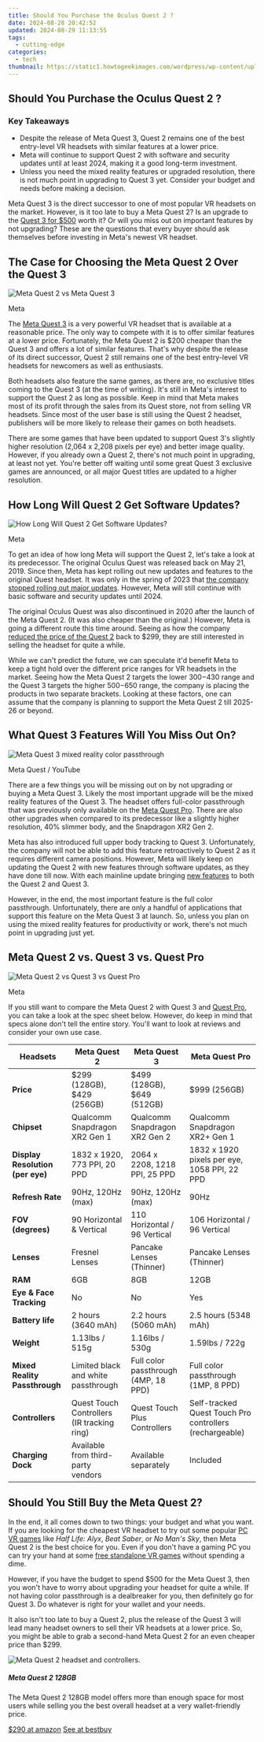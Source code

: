 ```yaml
---
title: Should You Purchase the Oculus Quest 2 ?
date: 2024-08-28 20:42:52
updated: 2024-08-29 11:13:55
tags:
  - cutting-edge
categories:
  - tech
thumbnail: https://static1.howtogeekimages.com/wordpress/wp-content/uploads/2023/10/52751088227_5939b69666_o.jpg
---
```


## Should You Purchase the Oculus Quest 2 ?

### Key Takeaways

* Despite the release of Meta Quest 3, Quest 2 remains one of the best entry-level VR headsets with similar features at a lower price.
* Meta will continue to support Quest 2 with software and security updates until at least 2024, making it a good long-term investment.
* Unless you need the mixed reality features or upgraded resolution, there is not much point in upgrading to Quest 3 yet. Consider your budget and needs before making a decision.

 Meta Quest 3 is the direct successor to one of most popular VR headsets on the market. However, is it too late to buy a Meta Quest 2? Is an upgrade to the [Quest 3 for $500](https://fox-links.techidaily.com/new-exploring-video-edits-is-inshot-top-choice-for-2024/) worth it? Or will you miss out on important features by not upgrading? These are the questions that every buyer should ask themselves before investing in Meta's newest VR headset.

##  The Case for Choosing the Meta Quest 2 Over the Quest 3

![Meta Quest 2 vs Meta Quest 3](https://static1.howtogeekimages.com/wordpress/wp-content/uploads/2023/10/pjuzrrzmhzx8lmxh7yeiui.png) 

Meta

 The [Meta Quest 3](https://visual-screen-recording.techidaily.com/2024-approved-a-visual-journey-through-pc-games-snapping-the-best/) is a very powerful VR headset that is available at a reasonable price. The only way to compete with it is to offer similar features at a lower price. Fortunately, the Meta Quest 2 is $200 cheaper than the Quest 3 and offers a lot of similar features. That's why despite the release of its direct successor, Quest 2 still remains one of the best entry-level VR headsets for newcomers as well as enthusiasts.

 Both headsets also feature the same games, as there are, no exclusive titles coming to the Quest 3 (at the time of writing). It's still in Meta's interest to support the Quest 2 as long as possible. Keep in mind that Meta makes most of its profit through the sales from its Quest store, not from selling VR headsets. Since most of the user base is still using the Quest 2 headset, publishers will be more likely to release their games on both headsets.

 There are some games that have been updated to support Quest 3's slightly higher resolution (2,064 x 2,208 pixels per eye) and better image quality. However, if you already own a Quest 2, there's not much point in upgrading, at least not yet. You're better off waiting until some great Quest 3 exclusive games are announced, or all major Quest titles are updated to a higher resolution.

##  How Long Will Quest 2 Get Software Updates?

![How Long Will Quest 2 Get Software Updates?](https://static1.howtogeekimages.com/wordpress/wp-content/uploads/2023/10/quest-2.jpg) 

Meta

 To get an idea of how long Meta will support the Quest 2, let's take a look at its predecessor. The original Oculus Quest was released back on May 21, 2019\. Since then, Meta has kept rolling out new updates and features to the original Quest headset. It was only in the spring of 2023 that [the company stopped rolling out major updates](https://instagram-videos.techidaily.com/updated-in-2024-enhancing-your-contents-impact-smart-utilization-of-igtv-hashtags/). However, Meta will still continue with basic software and security updates until 2024.

 The original Oculus Quest was also discontinued in 2020 after the launch of the Meta Quest 2\. (It was also cheaper than the original.) However, Meta is going a different route this time around. Seeing as how the company [reduced the price of the Quest 2](https://vp-tips.techidaily.com/updated-launch-strategies-for-fb-generosity-campaigns/) back to $299, they are still interested in selling the headset for quite a while.

 While we can't predict the future, we can speculate it'd benefit Meta to keep a tight hold over the different price ranges for VR headsets in the market. Seeing how the Meta Quest 2 targets the lower $300-$430 range and the Quest 3 targets the higher $500-$650 range, the company is placing the products in two separate brackets. Looking at these factors, one can assume that the company is planning to support the Meta Quest 2 till 2025-26 or beyond.

##  What Quest 3 Features Will You Miss Out On?

![Meta Quest 3 mixed reality color passthrough](https://static1.howtogeekimages.com/wordpress/wp-content/uploads/2023/10/this-is-meta-quest-3-0-12-screenshot.png) 

Meta Quest / YouTube

 There are a few things you will be missing out on by not upgrading or buying a Meta Quest 3\. Likely the most important upgrade will be the mixed reality features of the Quest 3\. The headset offers full-color passthrough that was previously only available on the [Meta Quest Pro](https://activate-lock.techidaily.com/3-effective-ways-to-unlock-icloud-account-without-password-on-apple-iphone-15-by-drfone-ios/). There are also other upgrades when compared to its predecessor like a slightly higher resolution, 40% slimmer body, and the Snapdragon XR2 Gen 2.

 Meta has also introduced full upper body tracking to Quest 3\. Unfortunately, the company will not be able to add this feature retroactively to Quest 2 as it requires different camera positions. However, Meta will likely keep on updating the Quest 2 with new features through software updates, as they have done till now. With each mainline update bringing [new features](https://instagram-video-files.techidaily.com/2024-approved-keep-it-flowing-repasting-content-on-ig/) to both the Quest 2 and Quest 3.

 However, in the end, the most important feature is the full color passthrough. Unfortunately, there are only a handful of applications that support this feature on the Meta Quest 3 at launch. So, unless you plan on using the mixed reality features for productivity or work, there's not much point in upgrading just yet.

##  Meta Quest 2 vs. Quest 3 vs. Quest Pro

![Meta Quest 2 vs Quest 3 vs Quest Pro](https://static1.howtogeekimages.com/wordpress/wp-content/uploads/2023/10/fxjqn_0wwaanvrf.jpg) 

Meta

 If you still want to compare the Meta Quest 2 with Quest 3 and [Quest Pro](https://youtube-docs.techidaily.com/nalyzing-the-post-upload-process-in-youtubes-ecosystem-for-2024/), you can take a look at the spec sheet below. However, do keep in mind that specs alone don't tell the entire story. You'll want to look at reviews and consider your own use case.

| **Headsets**                     | **Meta Quest 2**                           | **Meta Quest 3**                     | **Meta Quest Pro**                                      |
| -------------------------------- | ------------------------------------------ | ------------------------------------ | ------------------------------------------------------- |
| **Price**                        | $299 (128GB), $429 (256GB)                 | $499 (128GB), $649 (512GB)           | $999 (256GB)                                            |
| **Chipset**                      | Qualcomm Snapdragon XR2 Gen 1              | Qualcomm Snapdragon XR2 Gen 2        | Qualcomm Snapdragon XR2+ Gen 1                          |
| **Display Resolution (per eye)** | 1832 x 1920, 773 PPI, 20 PPD               | 2064 x 2208, 1218 PPI, 25 PPD        | 1832 x 1920 pixels per eye, 1058 PPI, 22 PPD            |
| **Refresh Rate**                 | 90Hz, 120Hz (max)                          | 90Hz, 120Hz (max)                    | 90Hz                                                    |
| **FOV (degrees)**                | 90 Horizontal & Vertical                   | 110 Horizontal / 96 Vertical         | 106 Horizontal / 96 Vertical                            |
| **Lenses**                       | Fresnel Lenses                             | Pancake Lenses (Thinner)             | Pancake Lenses (Thinner)                                |
| **RAM**                          | 6GB                                        | 8GB                                  | 12GB                                                    |
| **Eye & Face Tracking**          | No                                         | No                                   | Yes                                                     |
| **Battery life**                 | 2 hours (3640 mAh)                         | 2.2 hours (5060 mAh)                 | 2.5 hours (5348 mAh)                                    |
| **Weight**                       | 1.13lbs / 515g                             | 1.16lbs / 530g                       | 1.59lbs / 722g                                          |
| **Mixed Reality Passthrough**    | Limited black and white passthrough        | Full color passthrough (4MP, 18 PPD) | Full color passthrough (1MP, 8 PPD)                     |
| **Controllers**                  | Quest Touch Controllers (IR tracking ring) | Quest Touch Plus Controllers         | Self-tracked Quest Touch Pro controllers (rechargeable) |
| **Charging Dock**                | Available from third-party vendors         | Available separately                 | Included                                                |

##  Should You Still Buy the Meta Quest 2?

 In the end, it all comes down to two things: your budget and what you want. If you are looking for the cheapest VR headset to try out some popular [PC VR games](https://facebook-video-content.techidaily.com/new-2024-approved-easy-guide-to-rectify-ios-and-android-videos-not-sent-by-messenger/) like _Half Life: Alyx_, _Beat Saber_, or _No Man's Sky_, then Meta Quest 2 is the best choice for you. Even if you don't have a gaming PC you can try your hand at some [free standalone VR games](https://tiktok-video-recordings.techidaily.com/updated-2024-approved-copyright-clarity-how-to-verify-video-rights-pre-upload/) without spending a dime.

 However, if you have the budget to spend $500 for the Meta Quest 3, then you won't have to worry about upgrading your headset for quite a while. If not having color passthrough is a dealbreaker for you, then definitely go for Quest 3\. Do whatever is right for your wallet and your needs.

 It also isn't too late to buy a Quest 2, plus the release of the Quest 3 will lead many headset owners to sell their VR headsets at a lower price. So, you might be able to grab a second-hand Meta Quest 2 for an even cheaper price than $299.

![Meta Quest 2 headset and controllers.](https://static1.howtogeekimages.com/wordpress/wp-content/uploads/2024/03/screenshot-2024-03-26-at-2-36-29-pm.jpg) 

#####  Meta Quest 2 128GB 

The Meta Quest 2 128GB model offers more than enough space for most users while selling you the best overall headset at a very wallet-friendly price.

[$290 at amazon](https://www.amazon.com/oculus-Quest-Advanced-All-One-Virtual/dp/B099VMT8VZ?tag=hotoge-20&ascsubtag=UUhtgUeUpU2000611&asc%5Frefurl=https%3A%2F%2Fwww.howtogeek.com%2Fis-the-quest-2-still-worth-buying%2F&asc%5Fcampaign=Evergreen) [See at bestbuy](https://shop-links.co/link/?exclusive=1&publisher_slug=itechdaily19598&url=https%3A%2F%2Fwww.bestbuy.com%2Fsite%2Fmeta__quest_2_advanc%2F6473553.p%3FskuId%3D6473553)

<ins class="adsbygoogle"
     style="display:block"
     data-ad-format="autorelaxed"
     data-ad-client="ca-pub-7571918770474297"
     data-ad-slot="1223367746"></ins>



<ins class="adsbygoogle"
     style="display:block"
     data-ad-client="ca-pub-7571918770474297"
     data-ad-slot="8358498916"
     data-ad-format="auto"
     data-full-width-responsive="true"></ins>
